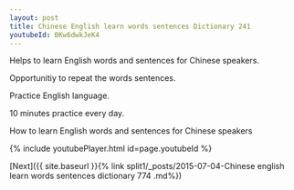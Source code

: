 ```yaml
---
layout: post
title: Chinese English learn words sentences Dictionary 241 
youtubeId: BKw6dwkJeK4
---
```

 
 
Helps to learn English words and sentences for Chinese speakers.

Opportunitiy to repeat the words sentences. 

Practice English language. 
 
10 minutes practice every day. 
 
How to learn English words and sentences for Chinese speakers 
 
{% include youtubePlayer.html id=page.youtubeId %}
 
 
[Next]({{ site.baseurl }}{% link  split1/_posts/2015-07-04-Chinese english learn words sentences dictionary 774 .md%})
 
